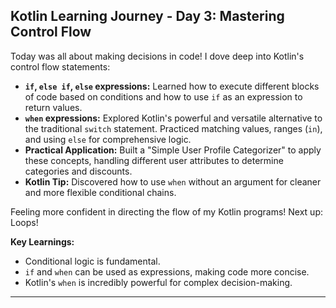 ## Kotlin Learning Journey - Day 3: Mastering Control Flow

Today was all about making decisions in code! I dove deep into Kotlin's control flow statements:

*   **`if`, `else if`, `else` expressions:** Learned how to execute different blocks of code based on conditions and how to use `if` as an expression to return values.
*   **`when` expressions:** Explored Kotlin's powerful and versatile alternative to the traditional `switch` statement. Practiced matching values, ranges (`in`), and using `else` for comprehensive logic.
*   **Practical Application:** Built a "Simple User Profile Categorizer" to apply these concepts, handling different user attributes to determine categories and discounts.
*   **Kotlin Tip:** Discovered how to use `when` without an argument for cleaner and more flexible conditional chains.

Feeling more confident in directing the flow of my Kotlin programs! Next up: Loops!

**Key Learnings:**
*   Conditional logic is fundamental.
*   `if` and `when` can be used as expressions, making code more concise.
*   Kotlin's `when` is incredibly powerful for complex decision-making.

---
